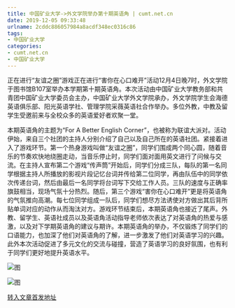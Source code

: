 ```yaml
---
title: 中国矿业大学->外文学院举办第十期英语角 | cumt.net.cn
date: 2019-12-05 09:33:48
urlname: 2cddc886057984a8acdf348ec0316c86
tags: 
- 中国矿业大学
categories:
- cumt.net.cn
- 中国矿业大学
---
```

正在进行“友谊之圈”游戏正在进行“害你在心口难开”活动12月4日晚7时，外文学院于图书馆B107室举办本学期第十期英语角。本次活动由中国矿业大学教务部和共青团中国矿业大学委员会主办，中国矿业大学外文学院承办，外文学院学生会海德英语俱乐部、阳光英语学社、管理学院采薇英语社合作举办。多位外教，中教及留学生受邀前来与全校众多的英语爱好者欢聚一堂。

本期英语角的主题为“For A Better English Corner”，也被称为联谊大派对。活动伊始，来自三个社团的主持人分别介绍了自己以及自己所在的英语社团。紧接着进入了游戏环节。第一个热身游戏叫做“友谊之圈”，同学们围成两个同心圆，随着音乐的节奏欢快地绕圈走动，当音乐停止时，同学们面对面用英文进行了问候与交流。在主持人宣布第二个游戏“传声筒”开始后，同学们分成三队，每队的第一名同学根据主持人所播放的影视片段记忆台词并传给第二位同学，再由队伍中的同学依次传递台词，然后由最后一名同学将台词写下交给工作人员。三队的速度与正确率旗鼓相当，现场气氛十分热烈。随后，第三个游戏“害你在心口难开”更是将英语角的气氛推向高潮。每七位同学组成一队后，同学们想尽方法诱使对方做出其后背所贴单词对应的动作从而淘汰对方。游戏环节结束后，本期英语角也接近了尾声。外教、留学生、英语社成员以及英语角活动指导老师依次表达了对英语角的热爱与感激，以及对下学期英语角的建议与期许。本期英语角的举办，不仅锻炼了同学们的口语能力，也加深了他们对英语角的了解，进一步激发了他们对英语学习的兴趣。此外本次活动促进了多元文化的交流与碰撞，营造了英语学习的良好氛围，也有利于同学们更好地提升英语水平。

![图](http://xwzx.cumt.edu.cn/_upload/article/images/ae/d1/fb6726ef4fd5ac09123abcf199fd/67edd67e-5b62-43c6-a8cf-c444f774b364.jpg)

![图](http://xwzx.cumt.edu.cn/_upload/article/images/ae/d1/fb6726ef4fd5ac09123abcf199fd/a7c58d7b-441d-495b-b1a3-5f5096df492a.jpg)

[转入文章首发地址](http://xwzx.cumt.edu.cn/6f/19/c523a552729/page.htm)